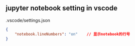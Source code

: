 ## jupyter notebook setting in vscode
.vscode/settings.json
```json
{
    "notebook.lineNumbers": "on"    // 显示notebook的行号
}
```